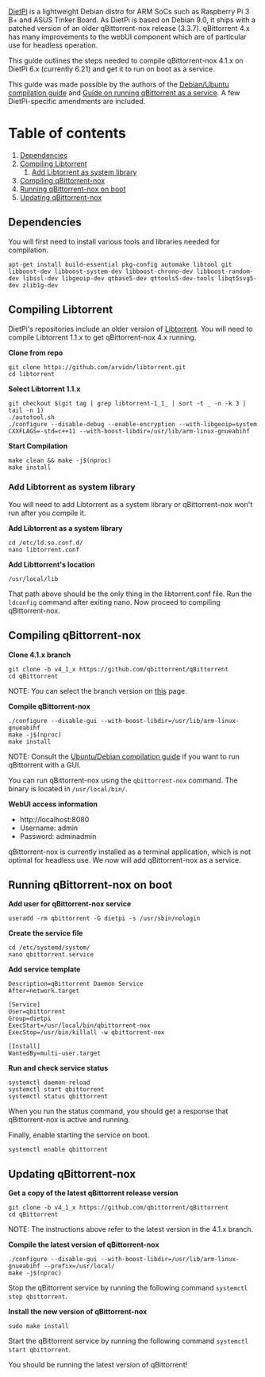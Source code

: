 [DietPi](https://dietpi.com/ "DietPi Homepage") is a lightweight Debian distro for ARM SoCs such as Raspberry Pi 3 B+ and ASUS Tinker Board. As DietPi is based on Debian 9.0, it ships with a patched version of an older qBittorrent-nox release (3.3.7). qBittorrent 4.x has many improvements to the webUI component which are of particular use for headless operation. 

This guide outlines the steps needed to compile qBittorrent-nox 4.1.x on DietPi 6.x (currently 6.21) and get it to run on boot as a service.  

This guide was made possible by the authors of the [Debian/Ubuntu compilation guide](https://github.com/qbittorrent/qBittorrent/wiki/Compiling-qBittorrent-on-Debian-and-Ubuntu "Debian/Ubuntu compilation guide") and [Guide on running qBittorrent as a service](https://github.com/qbittorrent/qBittorrent/wiki/Setting-up-qBittorrent-on-Ubuntu-server-as-daemon-with-Web-interface-(15.04-and-newer) "Guide on running qBittorrent as a service"). A few DietPi-specific amendments are included. 
    
# Table of contents
1. [Dependencies](#dependencies)
2. [Compiling Libtorrent](#libtorrent)
    1. [Add Libtorrent as system library](#systemlibrary)
3. [Compiling qBittorrent-nox](#qbittorrentnox)
4. [Running qBittorrent-nox on boot](#onboot)
5. [Updating qBittorrent-nox](#upqbt)

## Dependencies <a name="dependencies"></a>
You will first need to install various tools and libraries needed for compilation. 

`apt-get install build-essential pkg-config automake libtool git libboost-dev libboost-system-dev libboost-chrono-dev libboost-random-dev libssl-dev libgeoip-dev qtbase5-dev qttools5-dev-tools libqt5svg5-dev zlib1g-dev`

## Compiling Libtorrent <a name="libtorrent"></a>
DietPi's repositories include an older version of [Libtorrent](https://libtorrent.org/ "Libtorrent"). You will need to compile Libtorrent 1.1.x to get qBittorrent-nox 4.x running. 

**Clone from repo**
~~~~
git clone https://github.com/arvidn/libtorrent.git
cd libtorrent
~~~~~   
**Select Libtorrent 1.1.x**
~~~~
git checkout $(git tag | grep libtorrent-1_1_ | sort -t _ -n -k 3 | tail -n 1)
./autotool.sh
./configure --disable-debug --enable-encryption --with-libgeoip=system CXXFLAGS=-std=c++11 --with-boost-libdir=/usr/lib/arm-linux-gnueabihf 
~~~~~ 
**Start Compilation**
~~~~
make clean && make -j$(nproc)
make install
~~~~~ 

### Add Libtorrent as system library <a name="systemlibrary"></a>
You will need to add Libtorrent as a system library or qBittorrent-nox won't run after you compile it.
 
**Add Libtorrent as a system library** 
~~~~
cd /etc/ld.so.conf.d/
nano libtorrent.conf
~~~~~
**Add Libttorrent's location** 
~~~~
/usr/local/lib
~~~~~
That path above should be the only thing in the libtorrent.conf file. Run the `ldconfig` command after exiting nano. Now proceed to compiling qBittorrent-nox.  

##  Compiling qBittorrent-nox <a name="qbittorrentnox"></a>

**Clone 4.1.x branch**
~~~~
git clone -b v4_1_x https://github.com/qbittorrent/qBittorrent
cd qBittorrent
~~~~~
NOTE: You can select the branch version on [this](https://github.com/qbittorrent/qBittorrent/branches) page. 

**Compile qBittorrent-nox**
~~~~
./configure --disable-gui --with-boost-libdir=/usr/lib/arm-linux-gnueabihf
make -j$(nproc) 
make install
~~~~~
NOTE: Consult the [Ubuntu/Debian compilation guide](https://github.com/qbittorrent/qBittorrent/wiki/Compiling-qBittorrent-on-Debian-and-Ubuntu#Compiling_qBittorrent_with_the_GUI) if you want to run qBittorrent with a GUI.

You can run qBittorrent-nox using the `qbittorrent-nox` command. The binary is located in `/usr/local/bin/`. 

**WebUI access information**
* http://localhost:8080
* Username: admin
* Password: adminadmin

qBittorrent-nox is currently installed as a terminal application, which is not optimal for headless use. We now will add qBittorrent-nox as a service.     

##  Running qBittorrent-nox on boot <a name="onboot"></a>          
**Add user for qBittorrent-nox service**
~~~~
useradd -rm qbittorrent -G dietpi -s /usr/sbin/nologin
~~~~
**Create the service file**
~~~~
cd /etc/systemd/system/
nano qbittorrent.service
~~~~~
**Add service template** 
~~~~
Description=qBittorrent Daemon Service
After=network.target

[Service]
User=qbittorrent
Group=dietpi
ExecStart=/usr/local/bin/qbittorrent-nox
ExecStop=/usr/bin/killall -w qbittorrent-nox

[Install]
WantedBy=multi-user.target
~~~~~   
**Run and check service status**
~~~~
systemctl daemon-reload
systemctl start qbittorrent
systemctl status qbittorrent
~~~~~
When you run the status command, you should get a response that qBittorrent-nox is active and running. 

Finally, enable starting the service on boot. 
~~~~
systemctl enable qbittorrent
~~~~~
## Updating qBittorrent-nox <a name="upqbt"></a>
**Get a copy of the latest qBittorrent release version**
~~~~
git clone -b v4_1_x https://github.com/qbittorrent/qBittorrent
cd qBittorrent
~~~~~
NOTE: The instructions above refer to the latest version in the 4.1.x branch.

**Compile the latest version of qBittorrent-nox**
~~~~
./configure --disable-gui --with-boost-libdir=/usr/lib/arm-linux-gnueabihf --prefix=/usr/local/
make -j$(nproc) 
~~~~~
Stop the qBittorrent service by running the following command `systemctl stop qbittorrent`.

**Install the new version of  qBittorrent-nox**
~~~~
sudo make install
~~~~~
Start the qBittorrent service by running the following command `systemctl start qbittorrent`.

You should be running the latest version of qBittorrent!